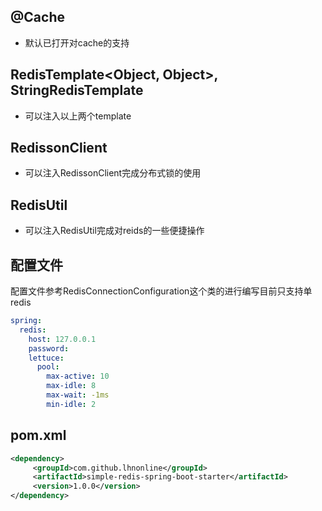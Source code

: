 

## @Cache
- 默认已打开对cache的支持

## RedisTemplate<Object, Object>, StringRedisTemplate
- 可以注入以上两个template

## RedissonClient
- 可以注入RedissonClient完成分布式锁的使用

## RedisUtil
- 可以注入RedisUtil完成对reids的一些便捷操作

## 配置文件
配置文件参考RedisConnectionConfiguration这个类的进行编写目前只支持单redis
```yaml
spring:
  redis:
    host: 127.0.0.1
    password:
    lettuce:
      pool:
        max-active: 10
        max-idle: 8
        max-wait: -1ms
        min-idle: 2

```

## pom.xml
```xml
<dependency>
     <groupId>com.github.lhnonline</groupId>
     <artifactId>simple-redis-spring-boot-starter</artifactId>
     <version>1.0.0</version>
</dependency>
```